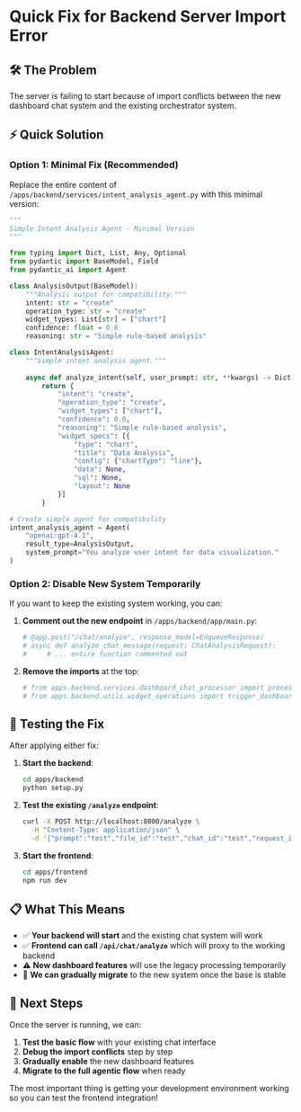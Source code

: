 # Quick Fix for Backend Server Import Error

## 🛠️ The Problem
The server is failing to start because of import conflicts between the new dashboard chat system and the existing orchestrator system.

## ⚡ Quick Solution

### Option 1: Minimal Fix (Recommended)
Replace the entire content of `/apps/backend/services/intent_analysis_agent.py` with this minimal version:

```python
"""
Simple Intent Analysis Agent - Minimal Version
"""

from typing import Dict, List, Any, Optional
from pydantic import BaseModel, Field
from pydantic_ai import Agent

class AnalysisOutput(BaseModel):
    """Analysis output for compatibility."""
    intent: str = "create"
    operation_type: str = "create"
    widget_types: List[str] = ["chart"]
    confidence: float = 0.8
    reasoning: str = "Simple rule-based analysis"

class IntentAnalysisAgent:
    """Simple intent analysis agent."""
    
    async def analyze_intent(self, user_prompt: str, **kwargs) -> Dict[str, Any]:
        return {
            "intent": "create",
            "operation_type": "create", 
            "widget_types": ["chart"],
            "confidence": 0.8,
            "reasoning": "Simple rule-based analysis",
            "widget_specs": [{
                "type": "chart",
                "title": "Data Analysis",
                "config": {"chartType": "line"},
                "data": None,
                "sql": None,
                "layout": None
            }]
        }

# Create simple agent for compatibility
intent_analysis_agent = Agent(
    "openai:gpt-4.1",
    result_type=AnalysisOutput,
    system_prompt="You analyze user intent for data visualization."
)
```

### Option 2: Disable New System Temporarily

If you want to keep the existing system working, you can:

1. **Comment out the new endpoint** in `/apps/backend/app/main.py`:
   ```python
   # @app.post("/chat/analyze", response_model=EnqueueResponse)
   # async def analyze_chat_message(request: ChatAnalysisRequest):
   #     # ... entire function commented out
   ```

2. **Remove the imports** at the top:
   ```python
   # from apps.backend.services.dashboard_chat_processor import process_dashboard_chat_request
   # from apps.backend.utils.widget_operations import trigger_dashboard_refresh
   ```

## 🚀 Testing the Fix

After applying either fix:

1. **Start the backend**:
   ```bash
   cd apps/backend
   python setup.py
   ```

2. **Test the existing `/analyze` endpoint**:
   ```bash
   curl -X POST http://localhost:8000/analyze \
     -H "Content-Type: application/json" \
     -d '{"prompt":"test","file_id":"test","chat_id":"test","request_id":"test"}'
   ```

3. **Start the frontend**:
   ```bash
   cd apps/frontend
   npm run dev
   ```

## 📋 What This Means

- ✅ **Your backend will start** and the existing chat system will work
- ✅ **Frontend can call `/api/chat/analyze`** which will proxy to the working backend
- ⚠️ **New dashboard features** will use the legacy processing temporarily
- 🔄 **We can gradually migrate** to the new system once the base is stable

## 🔧 Next Steps

Once the server is running, we can:

1. **Test the basic flow** with your existing chat interface
2. **Debug the import conflicts** step by step
3. **Gradually enable** the new dashboard features
4. **Migrate to the full agentic flow** when ready

The most important thing is getting your development environment working so you can test the frontend integration!